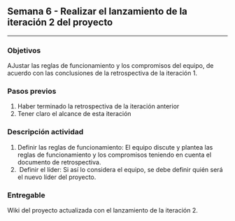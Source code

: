 ## Semana 6 - Realizar el lanzamiento de la iteración 2 del proyecto

---

### Objetivos

AJustar las reglas de funcionamiento y los compromisos del equipo, de acuerdo con las conclusiones de la retrospectiva de la iteración 1.

### Pasos previos

1.  Haber terminado la retrospectiva de la iteración anterior
2.  Tener claro el alcance de esta iteración

### Descripción actividad

1.  Definir las reglas de funcionamiento: El equipo discute y plantea las reglas de funcionamiento y los compromisos teniendo en cuenta el documento de retrospectiva.  
2.   Definir el líder: Si así lo considera el equipo, se debe definir quién será el nuevo líder del proyecto.

### **Entregable**

Wiki del proyecto actualizada con el lanzamiento de la iteración 2.
